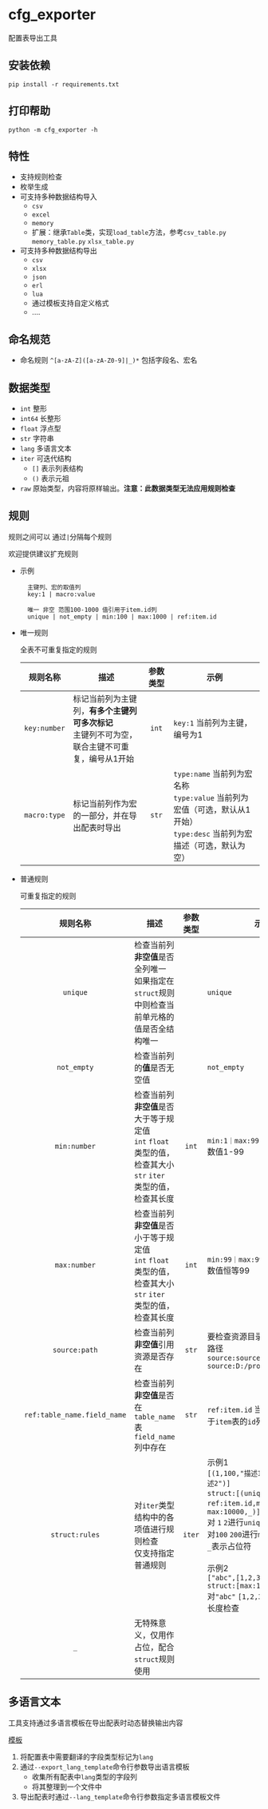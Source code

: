 # cfg_exporter

配置表导出工具

安装依赖
------

    pip install -r requirements.txt

打印帮助
------

    python -m cfg_exporter -h

特性
----

* 支持规则检查
* 枚举生成
* 可支持多种数据结构导入
    * `csv`
    * `excel`
    * `memory`
    * 扩展：继承`Table`类，实现`load_table`方法，参考`csv_table.py` `memory_table.py` `xlsx_table.py`
* 可支持多种数据结构导出
    * `csv`
    * `xlsx`
    * `json`
    * `erl`
    * `lua`
    * 通过模板支持自定义格式
    * ....

命名规范
----

* 命名规则 `^[a-zA-Z]([a-zA-Z0-9]|_)*` 包括字段名、宏名

数据类型
----

* `int` 整形
* `int64` 长整形
* `float` 浮点型
* `str` 字符串
* `lang` 多语言文本
* `iter` 可迭代结构
    * `[]` 表示列表结构
    * `()` 表示元祖
* `raw` 原始类型，内容将原样输出。**注意：此数据类型无法应用规则检查**

规则
---
规则之间可以 通过`|`分隔每个规则

欢迎提供建议扩充规则

* 示例

        主键列、宏的取值列
        key:1 | macro:value
        
        唯一 非空 范围100-1000 值引用于item.id列
        unique | not_empty | min:100 | max:1000 | ref:item.id  

* 唯一规则

  全表不可重复指定的规则

  | 规则名称 | 描述 | 参数类型 | 示例 |
  | :----: | ---- | :----: | ---- |
  | `key:number` | 标记当前列为主键列，**有多个主键列可多次标记**<br/>主键列不可为空，联合主键不可重复，编号从1开始 | `int` | `key:1` 当前列为主键，编号为1 |
  | `macro:type` | 标记当前列作为宏的一部分，并在导出配表时导出 | `str` | `type:name` 当前列为宏名称<br/>`type:value` 当前列为宏值（可选，默认从1开始）<br/>`type:desc` 当前列为宏描述（可选，默认为空） |

* 普通规则

  可重复指定的规则

  | 规则名称 | 描述 | 参数类型 | 示例 | 
  | :----: | ---- | :----: | ---- |
  | `unique` | 检查当前列**非空值**是否全列唯一<br/>如果指定在`struct`规则中则检查当前单元格的值是否全结构唯一 | | `unique` |
  | `not_empty` | 检查当前列的**值**是否无空值 | | `not_empty` |
  | `min:number` | 检查当前列**非空值**是否大于等于规定值<br/>`int` `float`类型的值，检查其大小 <br/>`str` `iter` 类型的值，检查其长度 | `int` | `min:1｜max:99`<br/>数值1-99 |
  | `max:number` | 检查当前列**非空值**是否小于等于规定值<br/>`int` `float`类型的值，检查其大小 <br/>`str` `iter` 类型的值，检查其长度 | `int` | `min:99｜max:99`<br/>数值恒等99 |
  | `source:path` | 检查当前列**非空值**引用资源是否存在 | `str` | 要检查资源目录的相对或绝对路径<br/>`source:source/ui`<br/>`source:D:/project/source/ui` |
  | `ref:table_name.field_name` | 检查当前列**非空值**是否在`table_name`表`field_name`列中存在 | `str` | `ref:item.id` 当前的列值引用于`item`表的`id`列的值 |
  | `struct:rules` | 对`iter`类型结构中的各项值进行规则检查<br/>仅支持指定普通规则 | `iter` | 示例1<br/>`[(1,100,"描述1"),(2,200,"描述2")]`<br/>`struct:[(unique｜ref:item.id,min:0｜max:10000,_)]`<br/>对 `1` `2`进行`unique` `ref`规则检查<br/>对`100` `200`进行`min` `max`规则检查<br/>`_`表示占位符<br/><br/>示例2<br/>`["abc",[1,2,3],(4,5,6)]`<br/>`struct:[max:10]`<br/>对`"abc"` `[1,2,3]` `(4,5,6)` 进行长度检查 |
  | `_` | 无特殊意义，仅用作占位，配合`struct`规则使用 | | |

多语言文本
---
  工具支持通过多语言模板在导出配表时动态替换输出内容
  
  [模板](example/lang_template/lang_template.csv)
1. 将配置表中需要翻译的字段类型标记为`lang`
2. 通过`--export_lang_template`命令行参数导出语言模板
   * 收集所有配表中`lang`类型的字段列
   * 将其整理到一个文件中
3. 导出配表时通过`--lang_template`命令行参数指定多语言模板文件
